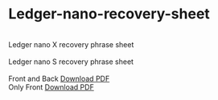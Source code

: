 # Ledger-nano-recovery-sheet
<br>Ledger nano X recovery phrase sheet</br>
<br>Ledger nano S recovery phrase sheet</br>
<br>Front and Back <a href="https://github.com/rajaahirwarofficial/Ledger-nano-recovery-sheet/raw/main/Ledger-Nano-S-Recovery-sheet.pdf">Download PDF</a></br>
Only Front <a href="https://github.com/rajaahirwarofficial/Ledger-nano-recovery-sheet/raw/main/Ledger-Recovery-Sheet.pdf">Download PDF</a>

